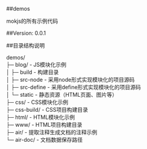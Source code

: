 ##demos

mokjs的所有示例代码

##Version: 0.0.1

##目录结构说明

demos/  
   ├─ blog/		- JS模块化示例  
   │   ├─ build		- 构建目录  
   │   ├─ src-node	- 采用node形式实现模块化的项目源码  
   │   ├─ src-define    - 采用define形式实现模块化的项目源码  
   │   └─ static	    - 静态资源（HTML页面、图片等）  
   ├─ css/		 - CSS模块化示例  
   ├─ css-build/	- CSS项目构建目录  
   ├─ html/		- HTML模块化示例  
   ├─ www/		- HTML项目构建目录  
   ├─ air/		   - 提取注释生成文档的注释示例  
   └─ air-doc/	   - 文档数据保存路径  
